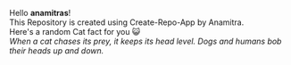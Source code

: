 Hello **anamitras**!<br/> This Repository is created using Create-Repo-App by Anamitra. <br/> Here's a random Cat fact for you :smiley_cat: <br/>*When a cat chases its prey, it keeps its head level. Dogs and humans bob their heads up and down.*